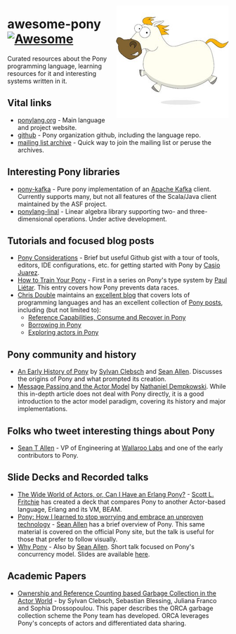 [<img src="https://github.com/jghoman/awesome-pony/raw/master/ponylang-logo.jpg" align="right">](https://www.ponylang.org/)
# awesome-pony [![Awesome](https://cdn.rawgit.com/sindresorhus/awesome/d7305f38d29fed78fa85652e3a63e154dd8e8829/media/badge.svg)](https://github.com/sindresorhus/awesome)
Curated resources about the Pony programming language, learning resources for it and interesting systems written in it.

## Vital links
* [ponylang.org](https://www.ponylang.org/) - Main language and project website.
* [github](https://github.com/ponylang) - Pony organization github, including the language repo.
* [mailing list archive](https://pony.groups.io/g/user) - Quick way to join the mailing list or peruse the archives.

## Interesting Pony libraries
* [pony-kafka](https://github.com/WallarooLabs/pony-kafka) - Pure pony implementation of an [Apache Kafka](https://kafka.apache.org/) client.  Currently supports many, but not all features of the Scala/Java client maintained by the ASF project.
* [ponylang-linal](https://github.com/dougmacdoug/ponylang-linal) - Linear algebra library supporting two- and three-dimensional operations. Under active development.

## Tutorials and focused blog posts
* [Pony Considerations](https://gist.github.com/aturley/49b60c98306d90ffc2f981515827b005) - Brief but useful Github gist with a tour of tools, editors, IDE configurations, etc. for getting started with Pony by [Casio Juarez](https://twitter.com/casio_juarez).
* [How to Train Your Pony](https://paul.lietar.net/2018/03/how-to-train-your-pony-introduction/) - First in a series on Pony's type system by [Paul Liétar](https://twitter.com/lietarp).  This entry covers how Pony prevents data races.
* [Chris Double](https://twitter.com/doublec) maintains an [excellent blog](https://bluishcoder.co.nz/index.html) that covers lots of programming languages and has an excellent collection of [Pony posts](https://bluishcoder.co.nz/tags/pony/index.html), including (but not limited to):
   * [Reference Capabilities, Consume and Recover in Pony](https://bluishcoder.co.nz/2017/07/31/reference_capabilities_consume_recover_in_pony.html)
   * [Borrowing in Pony](https://bluishcoder.co.nz/2016/07/18/borrowing-in-pony.html)
   * [Exploring actors in Pony](https://bluishcoder.co.nz/2016/05/11/exploring-actors-in-pony.html)

## Pony community and history
* [An Early History of Pony](https://www.ponylang.org/blog/2017/05/an-early-history-of-pony/) by [Sylvan Clebsch](https://github.com/sylvanc) and [Sean Allen](https://twitter.com/SeanTAllen).  Discusses the origins of Pony and what prompted its creation.
* [Message Passing and the Actor Model](http://dist-prog-book.com/chapter/3/message-passing.html) by [Nathaniel Dempkowski](https://twitter.com/natdempk).  While this in-depth article does not deal with Pony directly, it is a good introduction to the actor model paradigm, covering its history and major implementations.

## Folks who tweet interesting things about Pony
* [Sean T Allen](https://twitter.com/SeanTAllen) - VP of Engineering at [Wallaroo Labs](https://www.wallaroolabs.com/) and one of the early contributors to Pony.

## Slide Decks and Recorded talks
* [The Wide World of Actors, or, Can I Have an Erlang Pony?](https://github.com/slfritchie/wide-world-of-actors/blob/master/can-i-have-an-erlang-pony.pdf) - [Scott L. Fritchie](https://twitter.com/slfritchie) has created a deck that compares Pony to another Actor-based language, Erlang and its VM, BEAM.
* [Pony: How I learned to stop worrying and embrace an unproven technology](https://www.infoq.com/presentations/pony-wallaroo) - [Sean Allen](https://twitter.com/SeanTAllen) has a brief overview of Pony.  This same material is covered on the official Pony site, but the talk is useful for those that prefer to follow visually.
* [Why Pony](https://www.youtube.com/watch?v=0XFhTrtOGK4) - Also by [Sean Allen](https://twitter.com/SeanTAllen).  Short talk focused on Pony's concurrency model.  Slides are available [here](https://speakerdeck.com/seantallen/why-pony).

## Academic Papers
* [Ownership and Reference Counting based Garbage Collection in the Actor World](https://www.doc.ic.ac.uk/~scd/icooolps15_GC.pdf) - 
by Sylvan Clebsch, Sebastian Blessing, Juliana Franco and Sophia Drossopoulou.  This paper describes the ORCA garbage collection scheme the Pony team has developed.  ORCA leverages Pony's concepts of actors and differentiated data sharing.
